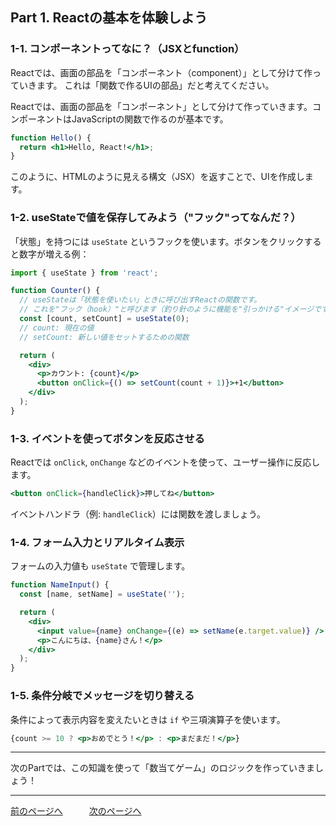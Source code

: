 
## Part 1. Reactの基本を体験しよう

### 1-1. コンポーネントってなに？（JSXとfunction）

Reactでは、画面の部品を「コンポーネント（component）」として分けて作っていきます。 これは「関数で作るUIの部品」だと考えてください。

Reactでは、画面の部品を「コンポーネント」として分けて作っていきます。コンポーネントはJavaScriptの関数で作るのが基本です。

```jsx
function Hello() {
  return <h1>Hello, React!</h1>;
}
```

このように、HTMLのように見える構文（JSX）を返すことで、UIを作成します。

### 1-2. useStateで値を保存してみよう（"フック"ってなんだ？）

「状態」を持つには `useState` というフックを使います。ボタンをクリックすると数字が増える例：

```jsx
import { useState } from 'react';

function Counter() {
  // useStateは「状態を使いたい」ときに呼び出すReactの関数です。
  // これを"フック（hook）"と呼びます（釣り針のように機能を"引っかける"イメージです）。
  const [count, setCount] = useState(0);
  // count: 現在の値
  // setCount: 新しい値をセットするための関数

  return (
    <div>
      <p>カウント: {count}</p>
      <button onClick={() => setCount(count + 1)}>+1</button>
    </div>
  );
}
```

### 1-3. イベントを使ってボタンを反応させる

Reactでは `onClick`, `onChange` などのイベントを使って、ユーザー操作に反応します。

```jsx
<button onClick={handleClick}>押してね</button>
```

イベントハンドラ（例: `handleClick`）には関数を渡しましょう。

### 1-4. フォーム入力とリアルタイム表示

フォームの入力値も `useState` で管理します。

```jsx
function NameInput() {
  const [name, setName] = useState('');

  return (
    <div>
      <input value={name} onChange={(e) => setName(e.target.value)} />
      <p>こんにちは、{name}さん！</p>
    </div>
  );
}
```

### 1-5. 条件分岐でメッセージを切り替える

条件によって表示内容を変えたいときは `if` や三項演算子を使います。

```jsx
{count >= 10 ? <p>おめでとう！</p> : <p>まだまだ！</p>}
```

---

次のPartでは、この知識を使って「数当てゲーム」のロジックを作っていきましょう！

---
[前のページへ](/ReactTutorial/Part0.md)　　　[次のページへ](/ReactTutorial/Part2.md)